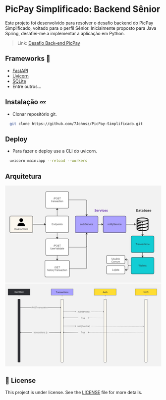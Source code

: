 # PicPay Simplificado: Backend Sênior
Este projeto foi desenvolvido para resolver o desafio backend do PicPay Simplificado, voltado para o perfil Sênior. Inicialmente proposto para Java Spring, desafiei-me a implementar a aplicação em Python.

> Link: <a href="https://github.com/PicPay/picpay-desafio-backend?tab=readme-ov-file">Desafio Back-end PicPay</a> 


## Frameworks 🎈

- <a href="https://fastapi.tiangolo.com/">FastAPI</a>
- <a href="https://www.uvicorn.org/">Uvicorn</a>
- <a href="https://sqlitebrowser.org/">SQLite</a>
- Entre outros...

## Instalação 💤
- Clonar repositório git.

```bash
  git clone https://github.com/7Johnsz/PicPay-Simplificado.git
```

## Deploy
- Para fazer o deploy use a CLI do uvicorn.

```bash
  uvicorn main:app --reload --workers 
```

## Arquitetura
<img src=".github/Schema.jpg" alt="schema1" width=1000px>

<img src=".github/Schema2.jpg" alt="schema2" width=1000px>

## 📝 License

This project is under license. See the [LICENSE](LICENSE) file for more details.
